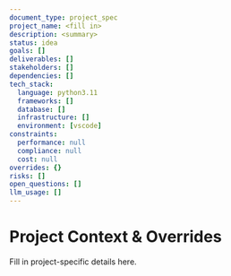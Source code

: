 ```yaml
---
document_type: project_spec
project_name: <fill in>
description: <summary>
status: idea
goals: []
deliverables: []
stakeholders: []
dependencies: []
tech_stack:
  language: python3.11
  frameworks: []
  database: []
  infrastructure: []
  environment: [vscode]
constraints:
  performance: null
  compliance: null
  cost: null
overrides: {}
risks: []
open_questions: []
llm_usage: []
---
```

# Project Context & Overrides

Fill in project-specific details here.
